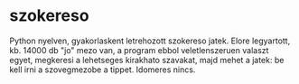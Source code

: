# szokereso
Python nyelven, gyakorlaskent letrehozott szokereso jatek.
Elore legyartott, kb. 14000 db "jo" mezo van, a program ebbol veletlenszeruen valaszt egyet, megkeresi a lehetseges kirakhato szavakat, majd mehet a jatek: be kell irni a szovegmezobe a tippet.
Idomeres nincs.
